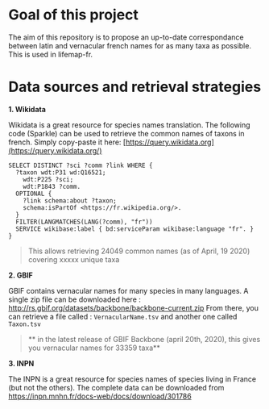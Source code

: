 
# Goal of this project
The aim of this repository is to propose an up-to-date correspondance between latin and vernacular french names for as many taxa as possible. This is used in lifemap-fr. 


# Data sources and retrieval strategies
**1. Wikidata**


Wikidata is a great resource for species names translation. The following code (Sparkle) can be used to retrieve the common names of taxons in french. Simply copy-paste it here: [https://query.wikidata.org](https://query.wikidata.org/) 
```
SELECT DISTINCT ?sci ?comm ?link WHERE {
  ?taxon wdt:P31 wd:Q16521;
    wdt:P225 ?sci;
    wdt:P1843 ?comm.
  OPTIONAL {
    ?link schema:about ?taxon;
    schema:isPartOf <https://fr.wikipedia.org/>.
  }
  FILTER(LANGMATCHES(LANG(?comm), "fr"))
  SERVICE wikibase:label { bd:serviceParam wikibase:language "fr". }
} 
```
> This allows retrieving 24049 common names (as of April, 19 2020) covering xxxxx unique taxa	

**2. GBIF**


GBIF contains vernacular names for many species in many languages. A single zip file can be downloaded here : 
http://rs.gbif.org/datasets/backbone/backbone-current.zip
From there, you can retrieve a file called : 
`VernacularName.tsv`
and another one called 
`Taxon.tsv`

> ** in the latest release of GBIF Backbone (april 20th, 2020), this gives you vernacular names for 33359 taxa**




**3. INPN**


The INPN is a great resource for species names of species living in France (but not the others). The complete data can be downloaded from https://inpn.mnhn.fr/docs-web/docs/download/301786




